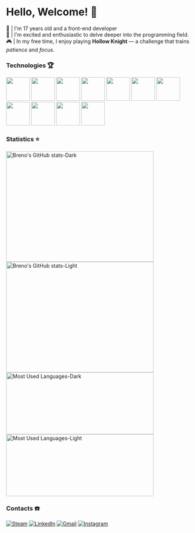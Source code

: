 # Hello, Welcome! :wave:
👦 | I'm 17 years old and a front-end developer <br>
🚀 | I'm excited and enthusiastic to delve deeper into the programming field. <br>
🎮 | In my free time, I enjoy playing **Hollow Knight** — a challenge that trains _patience_ and _focus_.

### Technologies 🏆
<div>
  <img src="https://cdn.jsdelivr.net/gh/devicons/devicon@latest/icons/vscode/vscode-original.svg" height=64 width=64/>
  <img src="https://cdn.jsdelivr.net/gh/devicons/devicon@latest/icons/git/git-original.svg" height=64 width=64/> 
  <img src="https://cdn.jsdelivr.net/gh/devicons/devicon@latest/icons/javascript/javascript-original.svg" height=64 width=64/>
  <img src="https://cdn.jsdelivr.net/gh/devicons/devicon@latest/icons/reactnative/reactnative-original-wordmark.svg" height=64 width=64/>
  <img src="https://cdn.jsdelivr.net/gh/devicons/devicon@latest/icons/c/c-original.svg" height=64 width=64/>
  <img src="https://cdn.jsdelivr.net/gh/devicons/devicon@latest/icons/mysql/mysql-original-wordmark.svg" height=64 width=64/>
  <img src="https://cdn.jsdelivr.net/gh/devicons/devicon@latest/icons/java/java-original.svg" height=64 width=64/>
  <img src="https://cdn.jsdelivr.net/gh/devicons/devicon@latest/icons/html5/html5-original.svg" height=64 width=64/>
  <img src="https://cdn.jsdelivr.net/gh/devicons/devicon@latest/icons/css3/css3-original.svg" height=64 width=64/>
  <img src="https://cdn.jsdelivr.net/gh/devicons/devicon@latest/icons/arduino/arduino-original.svg" height=64 width=64/>
  <img src="https://cdn.jsdelivr.net/gh/devicons/devicon@latest/icons/nextjs/nextjs-original.svg" height=64 width=64/>
          
</div>

### Statistics :star:
<a href="https://github.com/anuraghazra/github-readme-stats#gh-dark-mode-only">
  <img src="https://github-readme-stats.vercel.app/api?username=Breno-V&show_icons=true&theme=dark" alt="Breno's GitHub stats-Dark" width="400" height="300" />
</a>

<a href="https://github.com/anuraghazra/github-readme-stats#gh-light-mode-only">
  <img src="https://github-readme-stats.vercel.app/api?username=Breno-V&show_icons=true&theme=default" alt="Breno's GitHub stats-Light" width="400" height="300" />
</a>

<a href="https://github.com/anuraghazra/github-readme-stats#gh-dark-mode-only">
  <img src="https://github-readme-stats.vercel.app/api/top-langs?username=Breno-V&layout=compact&theme=dark" alt="Most Used Languages-Dark" width="400" height=168" />
</a>

<a href="https://github.com/anuraghazra/github-readme-stats#gh-light-mode-only">
  <img src="https://github-readme-stats.vercel.app/api/top-langs?username=Breno-V&layout=compact&theme=default" alt="Most Used Languages-Light" width="400" height="168" />
</a>

### Contacts ☎️
[![Steam](https://img.shields.io/badge/steam-%23000000.svg?style=for-the-badge&logo=steam&logoColor=white)](https://steamcommunity.com/id/Baumzin/)
[![LinkedIn](https://img.shields.io/badge/linkedin-%230077B5.svg?style=for-the-badge&logo=linkedin&logoColor=white)](https://www.linkedin.com/in/breno-v)
[![Gmail](https://img.shields.io/badge/Gmail-D14836?style=for-the-badge&logo=gmail&logoColor=white)](mailto:l3renoValentim@gmail.com)
[![Instagram](https://img.shields.io/badge/Instagram-%23E4405F.svg?style=for-the-badge&logo=Instagram&logoColor=white)](https://www.instagram.com/l3renoValentim)



          
          
